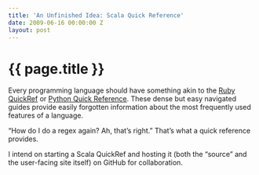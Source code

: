 ```yaml
---
title: 'An Unfinished Idea: Scala Quick Reference'
date: 2009-06-16 00:00:00 Z
layout: post
---
```


{{ page.title }}
================

Every programming language should have something akin to the <a href="http://www.zenspider.com/Languages/Ruby/QuickRef.html">Ruby QuickRef</a> or <a href="http://rgruet.free.fr/PQR25/PQR2.5.html">Python Quick Reference</a>. These dense but easy navigated guides provide easily forgotten information about the most frequently used features of a language.

“How do I do a regex again? Ah, that’s right.” That’s what a quick reference provides.

I intend on starting a Scala QuickRef and hosting it (both the “source” and the user-facing site itself) on GitHub for collaboration.
